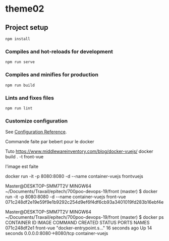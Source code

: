 # theme02

## Project setup
```
npm install
```

### Compiles and hot-reloads for development
```
npm run serve
```

### Compiles and minifies for production
```
npm run build
```

### Lints and fixes files
```
npm run lint
```

### Customize configuration
See [Configuration Reference](https://cli.vuejs.org/config/).

Commande faite par bebert pour le docker

Tuto
https://www.middlewareinventory.com/blog/docker-vuejs/
docker build . -t front-vue

l'image est faite

docker run -it -p 8080:8080 -d --name container-vuejs frontvuejs




Master@DESKTOP-SMM7T2V MINGW64 ~/Documents/Travail/epitech/700poo-devops-19/front (master)
$ docker run -it -p 8080:8080 -d --name container-vuejs front-vue
071c248df2e19e59f9e1b9292c254d9ef6f4df6cb93a3401019fd283b16ebf4e

Master@DESKTOP-SMM7T2V MINGW64 ~/Documents/Travail/epitech/700poo-devops-19/front (master)
$ docker ps
CONTAINER ID   IMAGE       COMMAND                  CREATED          STATUS          PORTS                    NAMES
071c248df2e1   front-vue   "docker-entrypoint.s…"   16 seconds ago   Up 14 seconds   0.0.0.0:8080->8080/tcp   container-vuejs




